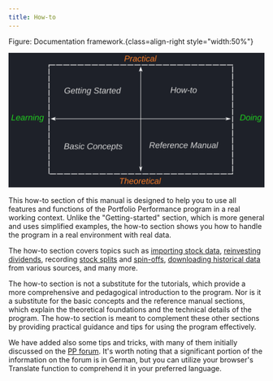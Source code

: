 ```yaml
---
title: How-to
---
```



Figure: Documentation framework.{class=align-right style="width:50%"}

![](../images/documentation-framework.svg)


This how-to section of this manual is designed to help you to use all features and functions of the Portfolio Performance program in a real working context.  Unlike the "Getting-started" section, which is more general and uses simplified examples, the how-to section shows you how to handle the program in a real environment with real data.

The how-to section covers topics such as [importing stock data](importing.md), [reinvesting dividends](./reinvesting-dividends.md), recording [stock splits](./recording-stock-split.md) and [spin-offs](./recording-spin-off.md), [downloading historical data](./downloading-historical-prices/) from various sources, and many more.

The how-to section is not a substitute for the tutorials, which provide a more comprehensive and pedagogical introduction to the program. Nor is it a substitute for the basic concepts and the reference manual sections, which explain the theoretical foundations and the technical details of the program. The how-to section is meant to complement these other sections by providing practical guidance and tips for using the program effectively.


We have added also some tips and tricks, with many of them initially discussed on the [PP forum](https://forum.portfolio-performance.info). It's worth noting that a significant portion of the information on the forum is in German, but you can utilize your browser's Translate function to comprehend it in your preferred language.

